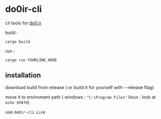 # do0ir-cli
cli tools for [do0.ir](https://do0.ir)

build :
```
cargo build
```

run :
```
cargo run YOURLINK_HERE
```

## installation
download build from release ( or build it for yourself with --release flag)

move it to enviroment path ( windows : `"C:\Program Files"` linux : look at `echo $PATH`)

use `do0ir-cli Link `

